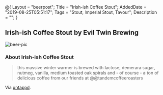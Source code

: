 @{
 Layout = "beerpost";
 Title = "Irish-ish Coffee Stout";
 AddedDate = "2019-08-25T05:51:17";
 Tags = "Stout, Imperial Stout, Tavour";
 Description = "";
 }
 

## Irish-ish Coffee Stout by Evil Twin Brewing

![beer-pic]

### About Irish-ish Coffee Stout

> this massive winter warmer is brewed with lactose, demerara sugar, nutmeg, vanilla, medium toasted oak spirals and - of course - a ton of delicious coffee from our friends at @@tandemcoffeeroasters

Via [untappd][untappd-url].

[untappd-url]: <https://untappd.com//b/evil-twin-brewing-irish-ish-coffee-stout/2507316>
[beer-pic]: https://jasonpowley.com/assets/img/2019-08-25-irish-ish-coffee-stout.jpeg "Irish-ish Coffee Stout by Evil Twin Brewing"
